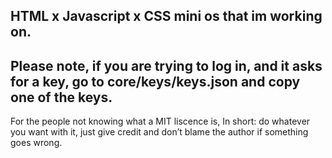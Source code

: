 HTML x Javascript x CSS mini os that im working on.
--------------------------------------------------------------------------------------------------------------------
Please note, if you are trying to log in, and it asks for a key, go to core/keys/keys.json and copy one of the keys.
---------------------------------------------------------------------------------------------------------------------------------------------------------------
For the people not knowing what a MIT liscence is, In short: do whatever you want with it, just give credit and don’t blame the author if something goes wrong.
